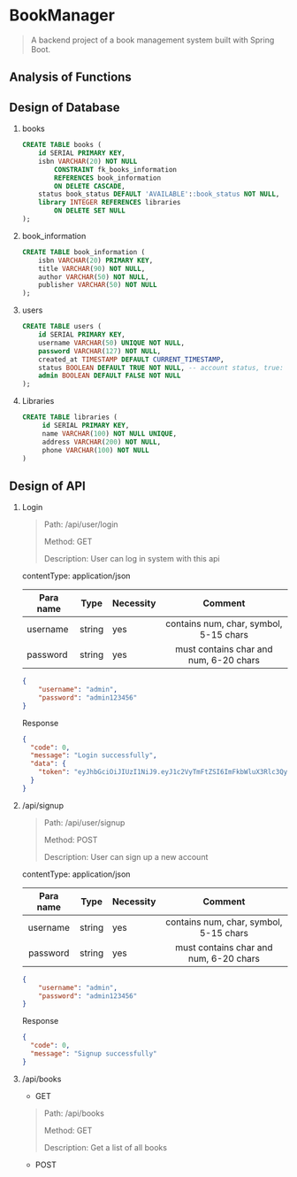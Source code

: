 # BookManager

> A backend project of a book management system built with Spring Boot.

## Analysis of Functions

## Design of Database

1. books
   
   ```sql
   CREATE TABLE books (
       id SERIAL PRIMARY KEY,
       isbn VARCHAR(20) NOT NULL
           CONSTRAINT fk_books_information
           REFERENCES book_information
           ON DELETE CASCADE,
       status book_status DEFAULT 'AVAILABLE'::book_status NOT NULL,
       library INTEGER REFERENCES libraries
           ON DELETE SET NULL
   );
   ```

2. book_information
   
   ```sql
   CREATE TABLE book_information (
       isbn VARCHAR(20) PRIMARY KEY,
       title VARCHAR(90) NOT NULL,
       author VARCHAR(50) NOT NULL,
       publisher VARCHAR(50) NOT NULL
   );
   ```

3. users
   
   ```sql
   CREATE TABLE users (
       id SERIAL PRIMARY KEY,
       username VARCHAR(50) UNIQUE NOT NULL,
       password VARCHAR(127) NOT NULL,
       created_at TIMESTAMP DEFAULT CURRENT_TIMESTAMP,
       status BOOLEAN DEFAULT TRUE NOT NULL, -- account status, true: normal, false: disabled
       admin BOOLEAN DEFAULT FALSE NOT NULL
   );
   ```

4. Libraries
   
   ```sql
   CREATE TABLE libraries (
        id SERIAL PRIMARY KEY,
        name VARCHAR(100) NOT NULL UNIQUE,
        address VARCHAR(200) NOT NULL,
        phone VARCHAR(100) NOT NULL
   )
   ```

## Design of API

1. Login
   
   > Path: /api/user/login
   > 
   > Method: GET
   > 
   > Description: User can log in system with this api
   
   contentType: application/json
   
   | Para name |  Type  | Necessity |                Comment                 |
   |-----------|:------:|-----------|:--------------------------------------:|
   | username  | string | yes       | contains num, char, symbol, 5-15 chars |
   | password  | string | yes       | must contains char and num, 6-20 chars |
   
   ```json
   {
       "username": "admin",
       "password": "admin123456"
   }
   ```
   
   Response
   
   ```json
   {
     "code": 0,
     "message": "Login successfully",
     "data": {
       "token": "eyJhbGciOiJIUzI1NiJ9.eyJ1c2VyTmFtZSI6ImFkbWluX3Rlc3QyIiwiZXhwIjoxNzM3Mzc0MTk1LCJpYXQiOjE3MzczNjY5OTV9.BicyNScAAO55FlgBcQCu6piOlDh9X0l7_d5cklILqfQ"
     }
   }
   ```

2. /api/signup
   
   > Path: /api/user/signup
   > 
   > Method: POST
   > 
   > Description: User can sign up a new account
   
   contentType: application/json
   
   | Para name |  Type  | Necessity |                Comment                 |
   |:---------:|:------:|-----------|:--------------------------------------:|
   | username  | string | yes       | contains num, char, symbol, 5-15 chars |
   | password  | string | yes       | must contains char and num, 6-20 chars |
   
   ```json
   {
       "username": "admin",
       "password": "admin123456"
   }
   ```
   
   Response
   
   ```json
   {
     "code": 0,
     "message": "Signup successfully"
   }
   ```
   
3. /api/books
   - GET
   
   > Path: /api/books
   > 
   > Method: GET
   > 
   > Description: Get a list of all books

   

   - POST